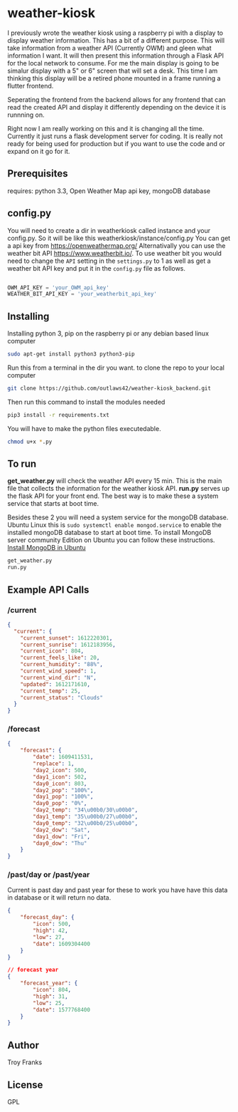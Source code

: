 # weather-kiosk

I previously wrote the weather kiosk using a raspberry pi with a display to display weather information.
This has a bit of a different purpose. This will take information from a weather API (Currently OWM) and gleen what information I want.
It will then present this information through a Flask API for the local network to consume. 
For me the main display is going to be simalur display  with a 5" or 6" screen that will set a desk. 
This time I am thinking this display will be a retired phone mounted in a frame running a flutter frontend.

Seperating the frontend from the backend allows for any frontend that can read the created API and display it differently depending on the device it is runnning on.

Right now I am really working on this and it is changing all the time. Currently it just runs a flask development server for coding. It is really not ready for being used for production but if you want to use the code and or expand on it go for it.

## Prerequisites

requires: python 3.3, Open Weather Map api key, mongoDB database

## config.py
You will need to create a dir in weatherkiosk called instance and your config.py.  So it will be like this weatherkiosk/instance/config.py 
You can get a api key from https://openweathermap.org/  Alternativally you can use the weather bit API https://www.weatherbit.io/. To use weather bit you would need to change the `API` setting in the `settings.py` to 1 as well as get a weather bit API key and put it in the `config.py` file as follows. 

```python

OWM_API_KEY = 'your_OWM_api_key'
WEATHER_BIT_API_KEY = 'your_weatherbit_api_key'

```

## Installing 

Installing python 3, pip on the raspberry pi or any debian based linux computer
```bash
sudo apt-get install python3 python3-pip 

```
Run this from a terminal in the dir you want. to clone the repo to your local computer

```bash
git clone https://github.com/outlaws42/weather-kiosk_backend.git


```
Then run this command to install the modules needed

```bash
pip3 install -r requirements.txt

```

You will have to make the python files executedable.

```bash
chmod u+x *.py

```

## To run
**get_weather.py** will check the weather API every 15 min. This is the main file that
collects the information for the weather kiosk API.
**run.py** serves up the flask API for your front end. The best way is to make these a system service that starts at boot time. 

Besides these 2 you will need a system service for the mongoDB database. Ubuntu Linux this is `sudo systemctl enable mongod.service` to enable the installed
mongoDB database to start at boot time.  To install MongoDB server community Edition on Ubuntu you can follow these instructions. [Install MongoDB in Ubuntu](https://docs.mongodb.com/manual/tutorial/install-mongodb-on-ubuntu/)   
```bash
get_weather.py
run.py

```

## Example API Calls

### /current
```json
{
  "current": {
    "current_sunset": 1612220301,
    "current_sunrise": 1612183956,
    "current_icon": 804,
    "current_feels_like": 20,
    "current_humidity": "88%",
    "current_wind_speed": 1,
    "current_wind_dir": "N",
    "updated": 1612171610,
    "current_temp": 25,
    "current_status": "Clouds"
  }
}

```

### /forecast

```json
{
    "forecast": {
        "date": 1609411531,
        "replace": 1,
        "day2_icon": 500,
        "day1_icon": 502,
        "day0_icon": 803,
        "day2_pop": "100%",
        "day1_pop": "100%",
        "day0_pop": "0%",
        "day2_temp": "34\u00b0/30\u00b0",
        "day1_temp": "35\u00b0/27\u00b0",
        "day0_temp": "32\u00b0/25\u00b0",
        "day2_dow": "Sat",
        "day1_dow": "Fri",
        "day0_dow": "Thu"
    }
}

```
### /past/day or /past/year
Current is past day and past year for these to work you have have this data in 
database or it will return no data.

```json
{
    "forecast_day": {
        "icon": 500,
        "high": 42,
        "low": 27,
        "date": 1609304400
    }
}

// forecast year
{
    "forecast_year": {
        "icon": 804,
        "high": 31,
        "low": 25,
        "date": 1577768400
    }
}


```

## Author

Troy Franks

## License

GPL
 
